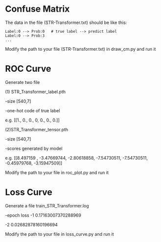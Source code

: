 # Confuse Matrix

The data in the file (STR-Transformer.txt) should be like this:
```
Label:0 --> Prob:0   # true label --> predict label
Label:0 --> Prob:3
...
```

Modify the path to your file (STR-Transformer.txt) in draw_cm.py and run it


# ROC Curve

Generate two file 

(1) STR_Transformer_label.pth 

-size [540,7]

-one-hot code of true label

e.g. [[1., 0., 0.,  0, 0., 0., 0.]]

(2)STR_Transformer_tensor.pth

-size [540,7]

-scores generated by model

e.g. [[8.497159 , -3.47669744, -2.80618858, -7.54730511, -7.54730511, -0.45979768, -3.15947509]]

Modify the path to your file in roc_plot.py and run it

# Loss Curve

Generate a file train_STR_Transformer.log

-epoch loss
-1 0.17163007370288969

-2 0.02682878160196694

Modify the path to your file in loss_curve.py and run it

